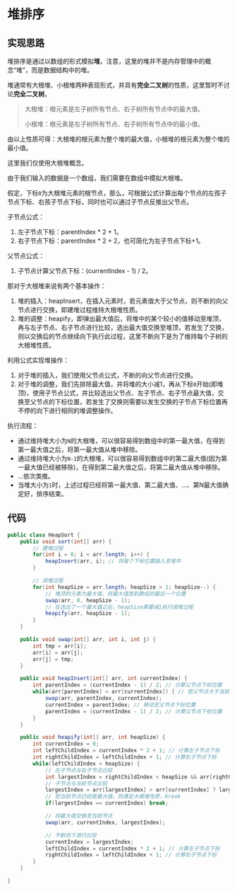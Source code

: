 # 堆排序

## 实现思路

堆排序是通过以数组的形式模拟**堆**，注意，这里的堆并不是内存管理中的概念“堆”，而是数据结构中的堆。

堆通常有大根堆、小根堆两种表现形式，并具有**完全二叉树**的性质，这里暂时不讨论**完全二叉树**。

> 大根堆：根元素是左子树所有节点、右子树所有节点中的最大值。
>
> 小根堆：根元素是左子树所有节点、右子树所有节点中的最小值。

由以上性质可得：大根堆的根元素为整个堆的最大值，小根堆的根元素为整个堆的最小值。

这里我们仅使用大根堆概念。

由于我们输入的数据是一个数组，我们需要在数组中模拟大根堆。

假定，下标`0`为大根堆元素的根节点，那么，可根据公式计算出每个节点的左孩子节点下标、右孩子节点下标，同时也可以通过子节点反推出父节点。

子节点公式：
1. 左子节点下标：parentIndex * 2 + 1。
2. 右子节点下标：parentIndex * 2 + 2，也可简化为左子节点下标+1。

父节点公式：
1. 子节点计算父节点下标：(currentIndex - 1) / 2。

那对于大根堆来说有两个基本操作：
1. 堆的插入：heapInsert，在插入元素时，若元素值大于父节点，则不断的向父节点进行交换，即建堆过程维持大根堆性质。
2. 堆的调整：heapify，即弹出最大值后，将堆中的某个较小的值移动至堆顶，再与左子节点、右子节点进行比较，选出最大值交换至堆顶，若发生了交换，则以交换后的节点继续向下执行此过程，这里不断向下是为了维持每个子树的大根堆性质。

利用公式实现堆操作：
1. 对于堆的插入，我们使用父节点公式，不断的向父节点进行交换。
2. 对于堆的调整，我们先排除最大值，并将堆的大小减1，再从下标`0`开始(即堆顶)，使用子节点公式，并比较选出父节点、左子节点、右子节点最大值，交换至父节点的下标位置，若发生了交换则需要以发生交换的子节点下标位置再不停的向下进行相同的堆调整操作。

执行流程：
- 通过维持堆大小为`N`的大根堆，可以很容易得到数组中的第一最大值，在得到第一最大值之后，将第一最大值从堆中移除。
- 通过维持堆大小为`N-1`的大根堆，可以很容易得到数组中的第二最大值(因为第一最大值已经被移除)，在得到第二最大值之后，将第二最大值从堆中移除。
- ...依次类推。
- 当堆大小为`1`时，上述过程已经将第一最大值、第二最大值、...、第N最大值确定好，排序结束。


## 代码

```java
public class HeapSort {
    public void sort(int[] arr) {
        // 建堆过程
        for(int i = 0; i < arr.length; i++) {
            heapInsert(arr, i); // 将每个下标位置插入至堆中
        }

        // 调堆过程
        for(int heapSize = arr.length; heapSize > 1; heapSize--) {
            // 堆顶的元素为最大值，将最大值放到数组的最后一个位置
            swap(arr, 0, heapSize - 1);
            // 在选出了一个最大值之后，heapSize需要减1执行调堆过程
            heapify(arr, heapSize - 1);
        }
    }

    public void swap(int[] arr, int i, int j) {
        int tmp = arr[i];
        arr[i] = arr[j];
        arr[j] = tmp;
    }

    public void heapInsert(int[] arr, int currentIndex) {
        int parentIndex = (currentIndex - 1) / 2; // 计算父节点下标位置
        while(arr[parentIndex] < arr[currentIndex]) { // 若父节点大于当前节点，则已经满足了大根堆性质，跳出循环
            swap(arr, parentIndex, currentIndex);
            currentIndex = parentIndex; // 移动至父节点下标位置
            parentIndex = (currentIndex - 1) / 2; // 计算父节点下标位置
        }
    }

    public void heapify(int[] arr, int heapSize) {
        int currentIndex = 0;
        int leftChildIndex = currentIndex * 2 + 1; // 计算左子节点下标
        int rightChildIndex = leftChildIndex + 1; // 计算右子节点下标
        while(leftChildIndex < heapSize) {
            // 左子节点与右子节点比较
            int largestIndex = rightChildIndex < heapSize && arr[rightChildIndex] > arr[leftChildIndex] ? rightChildIndex: leftChildIndex;
            // 子节点与当前节点比较
            largestIndex = arr[largestIndex] > arr[currentIndex] ? largestIndex: currentIndex;
            // 若当前节点已经是最大值，则满足大根堆性质，break
            if(largestIndex == currentIndex) break;

            // 将最大值交换至当前节点
            swap(arr, currentIndex, largestIndex);

            // 不断向下进行比较
            currentIndex = largestIndex;
            leftChildIndex = currentIndex * 2 + 1; // 计算左子节点下标
            rightChildIndex = leftChildIndex + 1; // 计算右子节点下标
        }
    }

}
```
